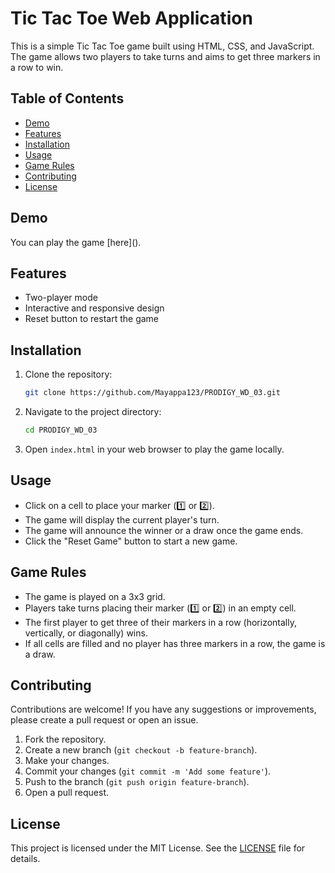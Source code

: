 # Tic Tac Toe Web Application

This is a simple Tic Tac Toe game built using HTML, CSS, and JavaScript. The game allows two players to take turns and aims to get three markers in a row to win.

## Table of Contents

- [Demo](#demo)
- [Features](#features)
- [Installation](#installation)
- [Usage](#usage)
- [Game Rules](#game-rules)
- [Contributing](#contributing)
- [License](#license)

## Demo

You can play the game [here](<a src="https://mayappa123.github.io/PRODIGY_WD_03/"></a>).

## Features

- Two-player mode
- Interactive and responsive design
- Reset button to restart the game

## Installation

1. Clone the repository:

    ```bash
    git clone https://github.com/Mayappa123/PRODIGY_WD_03.git
    ```

2. Navigate to the project directory:

    ```bash
    cd PRODIGY_WD_03
    ```

3. Open `index.html` in your web browser to play the game locally.

## Usage

- Click on a cell to place your marker (1️⃣ or 2️⃣).
- The game will display the current player's turn.
- The game will announce the winner or a draw once the game ends.
- Click the "Reset Game" button to start a new game.

## Game Rules

- The game is played on a 3x3 grid.
- Players take turns placing their marker (1️⃣ or 2️⃣) in an empty cell.
- The first player to get three of their markers in a row (horizontally, vertically, or diagonally) wins.
- If all cells are filled and no player has three markers in a row, the game is a draw.

## Contributing

Contributions are welcome! If you have any suggestions or improvements, please create a pull request or open an issue.

1. Fork the repository.
2. Create a new branch (`git checkout -b feature-branch`).
3. Make your changes.
4. Commit your changes (`git commit -m 'Add some feature'`).
5. Push to the branch (`git push origin feature-branch`).
6. Open a pull request.

## License

This project is licensed under the MIT License. See the [LICENSE](LICENSE) file for details.
